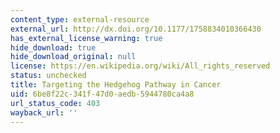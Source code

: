 ```yaml
---
content_type: external-resource
external_url: http://dx.doi.org/10.1177/1758834010366430
has_external_license_warning: true
hide_download: true
hide_download_original: null
license: https://en.wikipedia.org/wiki/All_rights_reserved
status: unchecked
title: Targeting the Hedgehog Pathway in Cancer
uid: 6be8f22c-341f-47d0-aedb-5944780ca4a8
url_status_code: 403
wayback_url: ''
---
```


